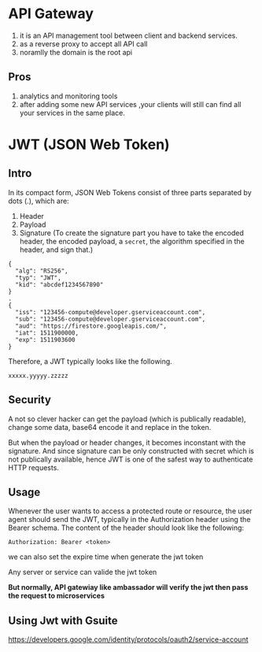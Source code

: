 # API Gateway
1.  it is an API management tool between client and backend services.
2.  as a reverse proxy to accept all API call
3.  noramlly the domain is the root api

## Pros
1.  analytics and monitoring tools
2.  after adding some new API services ,your clients will still can find all your services in the same place.

# JWT (JSON Web Token)
## Intro
In its compact form, JSON Web Tokens consist of three parts separated by dots (.), which are:

1. Header
2. Payload
3. Signature (To create the signature part you have to take the encoded header, the encoded payload, a `secret`, the algorithm specified in the header, and sign that.)

```
{
  "alg": "RS256",
  "typ": "JWT",
  "kid": "abcdef1234567890"
}
.
{
  "iss": "123456-compute@developer.gserviceaccount.com",
  "sub": "123456-compute@developer.gserviceaccount.com",
  "aud": "https://firestore.googleapis.com/",
  "iat": 1511900000,
  "exp": 1511903600
}
```

Therefore, a JWT typically looks like the following.
```
xxxxx.yyyyy.zzzzz
```

## Security
A not so clever hacker can get the payload (which is publically readable), change some data, base64 encode it and replace in the token. 

But when the payload or header changes, it becomes inconstant with the signature. And since signature can be only constructed with secret which is not publically available, hence JWT is one of the safest way to authenticate HTTP requests.

## Usage
Whenever the user wants to access a protected route or resource, the user agent should send the JWT, typically in the Authorization header using the Bearer schema. The content of the header should look like the following:
```
Authorization: Bearer <token>
```

we can also set the expire time when generate the jwt token

Any server or service can valide the jwt token

<b>But normally, API gatewiay like ambassador will verify the jwt then pass the request to microservices</b>

## Using Jwt with Gsuite
https://developers.google.com/identity/protocols/oauth2/service-account
